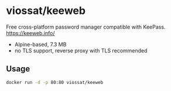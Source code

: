 # viossat/keeweb

Free cross-platform password manager compatible with KeePass.
https://keeweb.info/

- Alpine-based, 7.3 MB
- no TLS support, reverse proxy with TLS recommended

## Usage

```bash
docker run -d -p 80:80 viossat/keeweb
```
